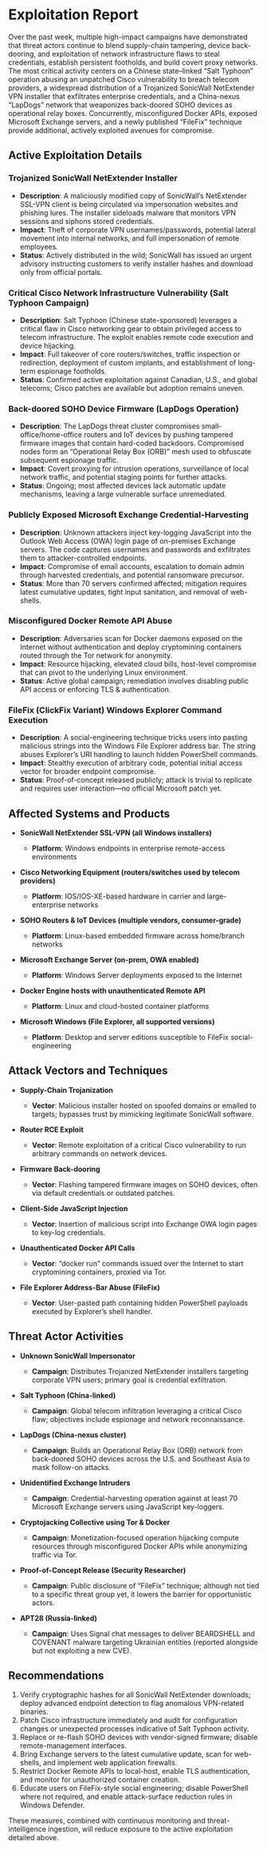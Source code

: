 # Exploitation Report

Over the past week, multiple high-impact campaigns have demonstrated that threat actors continue to blend supply-chain tampering, device back-dooring, and exploitation of network infrastructure flaws to steal credentials, establish persistent footholds, and build covert proxy networks. The most critical activity centers on a Chinese state–linked “Salt Typhoon” operation abusing an unpatched Cisco vulnerability to breach telecom providers, a widespread distribution of a Trojanized SonicWall NetExtender VPN installer that exfiltrates enterprise credentials, and a China-nexus “LapDogs” network that weaponizes back-doored SOHO devices as operational relay boxes. Concurrently, misconfigured Docker APIs, exposed Microsoft Exchange servers, and a newly published “FileFix” technique provide additional, actively exploited avenues for compromise.

## Active Exploitation Details

### Trojanized SonicWall NetExtender Installer
- **Description**: A maliciously modified copy of SonicWall’s NetExtender SSL-VPN client is being circulated via impersonation websites and phishing lures. The installer sideloads malware that monitors VPN sessions and siphons stored credentials.  
- **Impact**: Theft of corporate VPN usernames/passwords, potential lateral movement into internal networks, and full impersonation of remote employees.  
- **Status**: Actively distributed in the wild; SonicWall has issued an urgent advisory instructing customers to verify installer hashes and download only from official portals.  

### Critical Cisco Network Infrastructure Vulnerability (Salt Typhoon Campaign)
- **Description**: Salt Typhoon (Chinese state-sponsored) leverages a critical flaw in Cisco networking gear to obtain privileged access to telecom infrastructure. The exploit enables remote code execution and device hijacking.  
- **Impact**: Full takeover of core routers/switches, traffic inspection or redirection, deployment of custom implants, and establishment of long-term espionage footholds.  
- **Status**: Confirmed active exploitation against Canadian, U.S., and global telecoms; Cisco patches are available but adoption remains uneven.  

### Back-doored SOHO Device Firmware (LapDogs Operation)
- **Description**: The LapDogs threat cluster compromises small-office/home-office routers and IoT devices by pushing tampered firmware images that contain hard-coded backdoors. Compromised nodes form an “Operational Relay Box (ORB)” mesh used to obfuscate subsequent espionage traffic.  
- **Impact**: Covert proxying for intrusion operations, surveillance of local network traffic, and potential staging points for further attacks.  
- **Status**: Ongoing; most affected devices lack automatic update mechanisms, leaving a large vulnerable surface unremediated.  

### Publicly Exposed Microsoft Exchange Credential-Harvesting
- **Description**: Unknown attackers inject key-logging JavaScript into the Outlook Web Access (OWA) login page of on-premises Exchange servers. The code captures usernames and passwords and exfiltrates them to attacker-controlled endpoints.  
- **Impact**: Compromise of email accounts, escalation to domain admin through harvested credentials, and potential ransomware precursor.  
- **Status**: More than 70 servers confirmed affected; mitigation requires latest cumulative updates, tight input sanitation, and removal of web-shells.  

### Misconfigured Docker Remote API Abuse
- **Description**: Adversaries scan for Docker daemons exposed on the Internet without authentication and deploy cryptomining containers routed through the Tor network for anonymity.  
- **Impact**: Resource hijacking, elevated cloud bills, host-level compromise that can pivot to the underlying Linux environment.  
- **Status**: Active global campaign; remediation involves disabling public API access or enforcing TLS & authentication.  

### FileFix (ClickFix Variant) Windows Explorer Command Execution
- **Description**: A social-engineering technique tricks users into pasting malicious strings into the Windows File Explorer address bar. The string abuses Explorer’s URI handling to launch hidden PowerShell commands.  
- **Impact**: Stealthy execution of arbitrary code, potential initial access vector for broader endpoint compromise.  
- **Status**: Proof-of-concept released publicly; attack is trivial to replicate and requires user interaction—no official Microsoft patch yet.  

## Affected Systems and Products

- **SonicWall NetExtender SSL-VPN (all Windows installers)**  
  - **Platform**: Windows endpoints in enterprise remote-access environments  

- **Cisco Networking Equipment (routers/switches used by telecom providers)**  
  - **Platform**: IOS/IOS-XE-based hardware in carrier and large-enterprise networks  

- **SOHO Routers & IoT Devices (multiple vendors, consumer-grade)**  
  - **Platform**: Linux-based embedded firmware across home/branch networks  

- **Microsoft Exchange Server (on-prem, OWA enabled)**  
  - **Platform**: Windows Server deployments exposed to the Internet  

- **Docker Engine hosts with unauthenticated Remote API**  
  - **Platform**: Linux and cloud-hosted container platforms  

- **Microsoft Windows (File Explorer, all supported versions)**  
  - **Platform**: Desktop and server editions susceptible to FileFix social-engineering  

## Attack Vectors and Techniques

- **Supply-Chain Trojanization**  
  - **Vector**: Malicious installer hosted on spoofed domains or emailed to targets; bypasses trust by mimicking legitimate SonicWall software.  

- **Router RCE Exploit**  
  - **Vector**: Remote exploitation of a critical Cisco vulnerability to run arbitrary commands on network devices.  

- **Firmware Back-dooring**  
  - **Vector**: Flashing tampered firmware images on SOHO devices, often via default credentials or outdated patches.  

- **Client-Side JavaScript Injection**  
  - **Vector**: Insertion of malicious script into Exchange OWA login pages to key-log credentials.  

- **Unauthenticated Docker API Calls**  
  - **Vector**: “docker run” commands issued over the Internet to start cryptomining containers, proxied via Tor.  

- **File Explorer Address-Bar Abuse (FileFix)**  
  - **Vector**: User-pasted path containing hidden PowerShell payloads executed by Explorer’s shell handler.  

## Threat Actor Activities

- **Unknown SonicWall Impersonator**  
  - **Campaign**: Distributes Trojanized NetExtender installers targeting corporate VPN users; primary goal is credential exfiltration.  

- **Salt Typhoon (China-linked)**  
  - **Campaign**: Global telecom infiltration leveraging a critical Cisco flaw; objectives include espionage and network reconnaissance.  

- **LapDogs (China-nexus cluster)**  
  - **Campaign**: Builds an Operational Relay Box (ORB) network from back-doored SOHO devices across the U.S. and Southeast Asia to mask follow-on attacks.  

- **Unidentified Exchange Intruders**  
  - **Campaign**: Credential-harvesting operation against at least 70 Microsoft Exchange servers using JavaScript key-loggers.  

- **Cryptojacking Collective using Tor & Docker**  
  - **Campaign**: Monetization-focused operation hijacking compute resources through misconfigured Docker APIs while anonymizing traffic via Tor.  

- **Proof-of-Concept Release (Security Researcher)**  
  - **Campaign**: Public disclosure of “FileFix” technique; although not tied to a specific threat group yet, it lowers the barrier for opportunistic actors.  

- **APT28 (Russia-linked)**  
  - **Campaign**: Uses Signal chat messages to deliver BEARDSHELL and COVENANT malware targeting Ukrainian entities (reported alongside but not exploiting a new CVE).  

## Recommendations

1. Verify cryptographic hashes for all SonicWall NetExtender downloads; deploy advanced endpoint detection to flag anomalous VPN-related binaries.  
2. Patch Cisco infrastructure immediately and audit for configuration changes or unexpected processes indicative of Salt Typhoon activity.  
3. Replace or re-flash SOHO devices with vendor-signed firmware; disable remote-management interfaces.  
4. Bring Exchange servers to the latest cumulative update, scan for web-shells, and implement web application firewalls.  
5. Restrict Docker Remote APIs to local-host, enable TLS authentication, and monitor for unauthorized container creation.  
6. Educate users on FileFix-style social engineering; disable PowerShell where not required, and enable attack-surface reduction rules in Windows Defender.  

These measures, combined with continuous monitoring and threat-intelligence ingestion, will reduce exposure to the active exploitation detailed above.